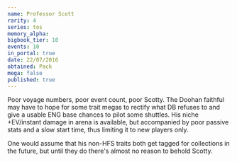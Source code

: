 ```yaml
---
name: Professor Scott
rarity: 4
series: tos
memory_alpha:
bigbook_tier: 10
events: 10
in_portal: true
date: 22/07/2016
obtained: Pack
mega: false
published: true
---
```


Poor voyage numbers, poor event count, poor Scotty. The Doohan faithful may have to hope for some trait megas to rectify what DB refuses to and give a usable ENG base chances to pilot some shuttles. His niche +EV/instant damage in arena is available, but accompanied by poor passive stats and a slow start time, thus limiting it to new players only.

One would assume that his non-HFS traits both get tagged for collections in the future, but until they do there's almost no reason to behold Scotty.
